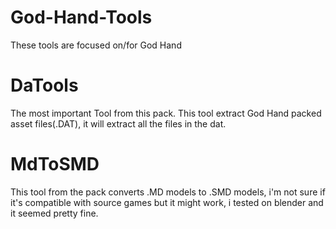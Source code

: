 # God-Hand-Tools
These tools are focused on/for God Hand
# DaTools
The most important Tool from this pack. This tool extract God Hand packed asset files(.DAT), it will extract all the files in the dat.
# MdToSMD
This tool from the pack converts .MD models to .SMD models, i'm not sure if it's compatible with source games but it might work, i tested on blender and it seemed pretty fine.
